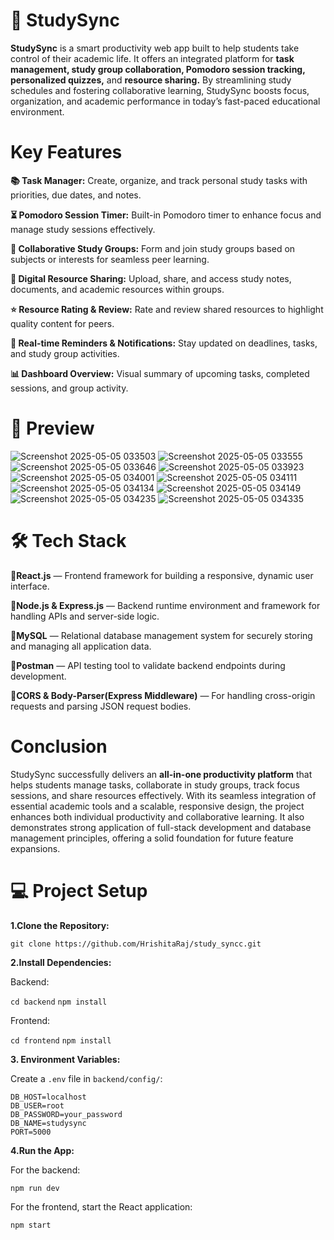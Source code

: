# 📖 StudySync
**StudySync** is a smart productivity web app built to help students take control of their academic life. 
It offers an integrated platform for **task management, study group collaboration, Pomodoro session tracking, personalized quizzes,** and **resource sharing.**
By streamlining study schedules and fostering collaborative learning, StudySync boosts focus, organization, and academic performance in today’s fast-paced educational environment.

# Key Features
**📚 Task Manager:** Create, organize, and track personal study tasks with priorities, due dates, and notes.

**⏳ Pomodoro Session Timer:** Built-in Pomodoro timer to enhance focus and manage study sessions effectively.

**🤝 Collaborative Study Groups:** Form and join study groups based on subjects or interests for seamless peer learning.

**📝 Digital Resource Sharing:** Upload, share, and access study notes, documents, and academic resources within groups.

**⭐ Resource Rating & Review:** Rate and review shared resources to highlight quality content for peers.

**🔔 Real-time Reminders & Notifications:** Stay updated on deadlines, tasks, and study group activities.

**📊 Dashboard Overview:** Visual summary of upcoming tasks, completed sessions, and group activity.

# 📸 Preview
![Screenshot 2025-05-05 033503](https://github.com/user-attachments/assets/89a6fecd-22b8-472a-95c4-95aaa503e9bb)
![Screenshot 2025-05-05 033555](https://github.com/user-attachments/assets/a71a4260-b756-4dde-9974-657239f2913a)
![Screenshot 2025-05-05 033646](https://github.com/user-attachments/assets/6fed60e4-b1cf-4ec6-9236-8e1f72d799e6)
![Screenshot 2025-05-05 033923](https://github.com/user-attachments/assets/78a93915-3ba7-4719-b783-2a452d8dddc1)
![Screenshot 2025-05-05 034001](https://github.com/user-attachments/assets/1f1364aa-eb7b-4792-8a7f-7290483f05d1)
![Screenshot 2025-05-05 034111](https://github.com/user-attachments/assets/1bfac064-617b-4241-870f-ceed1b9f0770)
![Screenshot 2025-05-05 034134](https://github.com/user-attachments/assets/85927a0f-7fd2-40de-bfa3-0fe25ac57bf4)
![Screenshot 2025-05-05 034149](https://github.com/user-attachments/assets/1adc5327-f988-4f49-af00-fcb62c602e05)
![Screenshot 2025-05-05 034235](https://github.com/user-attachments/assets/86593bd9-1c8b-49dc-969f-d9edb086b5e6)
![Screenshot 2025-05-05 034335](https://github.com/user-attachments/assets/63ef0cc4-bc4b-4b55-a7a0-7c91cf87d483)

# 🛠️ Tech Stack
🔹**React.js** — Frontend framework for building a responsive, dynamic user interface.

🔹**Node.js & Express.js** — Backend runtime environment and framework for handling APIs and server-side logic.

🔹**MySQL** — Relational database management system for securely storing and managing all application data.

🔹**Postman** — API testing tool to validate backend endpoints during development.

🔹**CORS & Body-Parser(Express Middleware)** — For handling cross-origin requests and parsing JSON request bodies.

# Conclusion
StudySync successfully delivers an **all-in-one productivity platform** that helps students manage tasks, collaborate in study groups, track focus sessions, and share resources effectively. 
With its seamless integration of essential academic tools and a scalable, responsive design, the project enhances both individual productivity and collaborative learning. 
It also demonstrates strong application of full-stack development and database management principles, offering a solid foundation for future feature expansions.

# 💻 Project Setup

**1.Clone the Repository:**

``` git clone https://github.com/HrishitaRaj/study_syncc.git ```

**2.Install Dependencies:**

Backend:

``` cd backend ```
``` npm install ```

Frontend:

``` cd frontend ```
``` npm install ```

**3. Environment Variables:**

Create a ```.env``` file in ```backend/config/```:

```
DB_HOST=localhost
DB_USER=root
DB_PASSWORD=your_password
DB_NAME=studysync
PORT=5000
```

**4.Run the App:**

For the backend:

```npm run dev```

For the frontend, start the React application:

```npm start```
